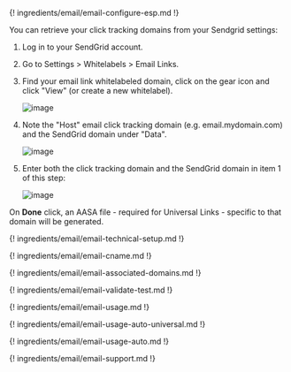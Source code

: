 ---
---

{! ingredients/email/email-configure-esp.md !}

You can retrieve your click tracking domains from your Sendgrid settings:

1. Log in to your SendGrid account.
1. Go to Settings > Whitelabels > Email Links.
1. Find your email link whitelabeled domain, click on the gear icon and click "View" (or create a new whitelabel).
   

   ![image](/img/pages/email/sendgrid/sendgrid-view-domain.png)
   
1. Note the "Host" email click tracking domain (e.g. email.mydomain.com) and the SendGrid domain under "Data".
   

   ![image](/img/pages/email/sendgrid/sendgrid-whitelabel.png)
1. Enter both the click tracking domain and the SendGrid domain in item 1 of this step:
   

   ![image](/img/pages/email/sendgrid/configure-sendgrid-1.png)

On **Done** click, an AASA file - required for Universal Links - specific to that domain will be generated.

{! ingredients/email/email-technical-setup.md !}

{! ingredients/email/email-cname.md !}

{! ingredients/email/email-associated-domains.md !}

{! ingredients/email/email-validate-test.md !}

{! ingredients/email/email-usage.md !}

{! ingredients/email/email-usage-auto-universal.md !}

{! ingredients/email/email-usage-auto.md !}

{! ingredients/email/email-support.md !}
